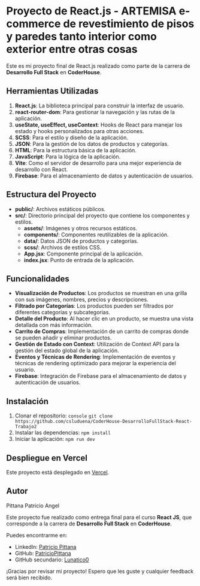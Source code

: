 # Proyecto de React.js - ARTEMISA e-commerce de revestimiento de pisos y paredes tanto interior como exterior entre otras cosas

Este es mi proyecto final de React.js realizado como parte de la carrera de **Desarrollo Full Stack** en **CoderHouse**.

## Herramientas Utilizadas

1. **React.js**: La biblioteca principal para construir la interfaz de usuario.
2. **react-router-dom**: Para gestionar la navegación y las rutas de la aplicación.
3. **useState, useEffect, useContext**: Hooks de React para manejar los estado y hooks personalizados para otras acciones.
4. **SCSS**: Para el estilo y diseño de la aplicación.
5. **JSON**: Para la gestión de los datos de productos y categorías.
6. **HTML**: Para la estructura básica de la aplicación.
7. **JavaScript**: Para la lógica de la aplicación.
8. **Vite**: Como el servidor de desarrollo para una mejor experiencia de desarrollo con React.
9. **Firebase**: Para el almacenamiento de datos y autenticación de usuarios.

## Estructura del Proyecto

- **public/**: Archivos estáticos públicos.
- **src/**: Directorio principal del proyecto que contiene los componentes y estilos.
  - **assets/**: Imágenes y otros recursos estáticos.
  - **components/**: Componentes reutilizables de la aplicación.
  - **data/**: Datos JSON de productos y categorías.
  - **scss/**: Archivos de estilos CSS.
  - **App.jsx**: Componente principal de la aplicación.
  - **index.jsx**: Punto de entrada de la aplicación.

## Funcionalidades

- **Visualización de Productos**: Los productos se muestran en una grilla con sus imágenes, nombres, precios y descripciones.
- **Filtrado por Categorías**: Los productos pueden ser filtrados por diferentes categorías y subcategorias.
- **Detalle del Producto**: Al hacer clic en un producto, se muestra una vista detallada con más información.
- **Carrito de Compras**: Implementación de un carrito de compras donde se pueden añadir y eliminar productos.
- **Gestión de Estado con Context**: Utilización de Context API para la gestión del estado global de la aplicación.
- **Eventos y Técnicas de Rendering**: Implementación de eventos y técnicas de rendering optimizado para mejorar la experiencia del usuario.
- **Firebase**: Integración de Firebase para el almacenamiento de datos y autenticación de usuarios.

## Instalación

1. Clonar el repositorio:
    ```console```
    ```git clone https://github.com/csluduena/CoderHouse-DesarrolloFullStack-React-Trabajo2```
2. Instalar las dependencias:
    ```npm install```
3. Iniciar la aplicación:
    ```npm run dev```

## Despliegue en Vercel

Este proyecto está desplegado en [Vercel](https://artemisanogoya.vercel.app).

## Autor

Pittana Patricio Angel

Este proyecto fue realizado como entrega final para el curso **React JS**, que corresponde a la carrera de **Desarrollo Full Stack** en **CoderHouse**.

Puedes encontrarme en:

- LinkedIn: [Patricio Pittana]([Linkedin](https://www.linkedin.com/in/patricio-pittana-2185b6177/))
- GitHub: [PatricioPittana]([GitHub](https://github.com/PatricioPittana))
- GitHub secundario: [Lunatico0]([GitHub](https://github.com/Lunatico0))

¡Gracias por revisar mi proyecto! Espero que les guste y cualquier feedback será bien recibido.